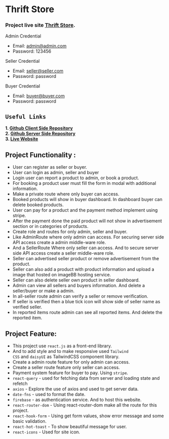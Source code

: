 # Thrift Store

### Project live site [Thrift Store](https://thrift-store-88291.web.app/).

Admin Credential

- Email: admin@admin.com
- Password: 123456

Seller Credential

- Email: seller@seller.com
- Password: password

Buyer Credential

- Email: buyer@buyer.com
- Password: password

## `Useful Links`

**1. [Github Client Side Repository](https://github.com/yusuf-khan-swd/thrift-store-client)** \
**2. [Github Server Side Repository](https://github.com/yusuf-khan-swd/thrift-store-server)** \
**3. [Live Website](https://thrift-store-88291.web.app/)**

## Project Functionality :

- User can register as seller or buyer.
- User can login as admin, seller and buyer
- Login user can report a product to admin, or book a product.
- For booking a product user must fill the form in modal with additional information.
- Make a private route where only buyer can access.
- Booked products will show in buyer dashboard. In dashboard buyer can delete booked products.
- User can pay for a product and the payment method implement using stripe.
- After the payment done the paid product will not show in advertisement section or in categories of products.
- Create role and routes for only admin, seller and buyer.
- Like AdminRoute where only admin can access. For securing server side API access create a admin middle-ware role.
- And a SellerRoute Where only seller can access. And to secure server side API access create a seller middle-ware role.
- Seller can advertised seller product or remove advertisement from the product.
- Seller can also add a product with product information and upload a image that hosted on imageBB hosting service.
- Seller can also delete seller own product in seller dashboard.
- Admin can view all sellers and buyers information. And delete a seller/buyer or make a admin.
- In all-seller route admin can verify a seller or remove verification.
- If seller is verified then a blue tick icon will show side of seller name as verified seller.
- In reported items route admin can see all reported items. And delete the reported item.

## Project Feature:

- This project use <code>react.js</code> as a front-end library.
- And to add style and to make responsive used <code>Tailwind CSS</code>
  and <code>daisyUI</code> as TailwindCSS component library.
- Create a admin route feature for only admin can access.
- Create a seller route feature only seller can access.
- Payment system feature for buyer to pay. Using <code>stripe</code>.
- <code>react-query</code> - used for fetching data from server and loading state and refetch
- <code>axios</code> - Explore the use of axios and used to get server data.
- <code>date-fns</code> - used to format the date.
- <code>firebase</code> - as authentication service. And to host this website.
- <code>react-router-dom</code> - Using react-router-dom make all the route for this project.
- <code>react-hook-form</code> - Using get form values, show error message and some basic validation.
- <code>react-hot-toast</code> - To show beautiful message for user.
- <code>react-icons</code> - Used for site icon.
